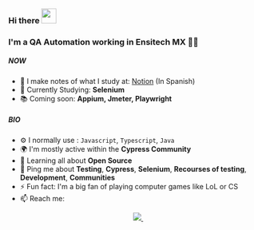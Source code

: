 ### Hi there <img src="https://user-images.githubusercontent.com/1303154/88677602-1635ba80-d120-11ea-84d8-d263ba5fc3c0.gif" width="30">

### I'm a QA Automation working in Ensitech MX 👨‍💻

##### NOW

- :page_facing_up: I make notes of what I study at: [Notion](https://apuntesdenico.notion.site/apuntesdenico/Apuntes-eae55c00d2f24208b9bdd7e52f3162fc "Notion") (In Spanish)
- :orange_book: Currently Studying: **Selenium**
- :books: Coming soon: **Appium, Jmeter, Playwright**

##### BIO

- ⚙️ I normally use : `Javascript`, `Typescript`, `Java`
- 🌍 I'm mostly active within the **Cypress Community**
- 🌱 Learning all about **Open Source**
- 💬 Ping me about **Testing**, **Cypress**, **Selenium**, **Recourses of testing**, **Development**, **Communities**
- ⚡️ Fun fact: I'm a big fan of playing computer games like LoL or CS
- 📫 Reach me: <p align='center'>
  <a href="https://www.linkedin.com/in/nicolaslopezqa/">
    <img src="https://img.shields.io/badge/linkedin-%230077B5.svg?&style=for-the-badge&logo=linkedin&logoColor=white" />
  </a>&nbsp;&nbsp;
</p>

